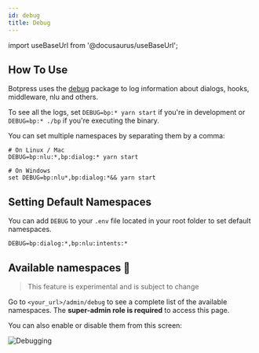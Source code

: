 ```yaml
---
id: debug
title: Debug
---
```


import useBaseUrl from '@docusaurus/useBaseUrl';

## How To Use

Botpress uses the [debug](https://www.npmjs.com/package/debug) package to log information about dialogs, hooks, middleware, nlu and others.

To see all the logs, set `DEBUG=bp:* yarn start` if you're in development or `DEBUG=bp:* ./bp` if you're executing the binary.

You can set multiple namespaces by separating them by a comma:

```shell
# On Linux / Mac
DEBUG=bp:nlu:*,bp:dialog:* yarn start

# On Windows
set DEBUG=bp:nlu*,bp:dialog:*&& yarn start
```

## Setting Default Namespaces

You can add `DEBUG` to your `.env` file located in your root folder to set default namespaces.

```shell
DEBUG=bp:dialog:*,bp:nlu:intents:*
```

## Available namespaces 🔬

> This feature is experimental and is subject to change

Go to `<your_url>/admin/debug` to see a complete list of the available namespaces. The **super-admin role is required** to access this page.

You can also enable or disable them from this screen:

![Debugging](assets/debugging.png)
